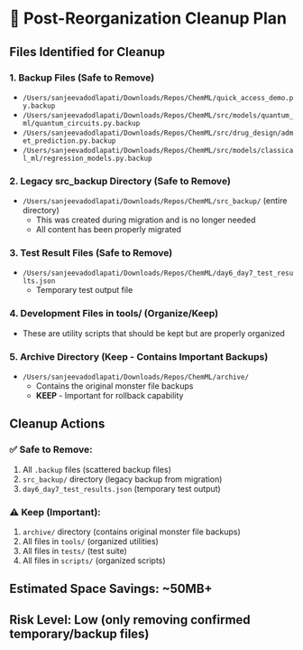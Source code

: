 # 🧹 Post-Reorganization Cleanup Plan

## Files Identified for Cleanup

### 1. **Backup Files** (Safe to Remove)
- `/Users/sanjeevadodlapati/Downloads/Repos/ChemML/quick_access_demo.py.backup`
- `/Users/sanjeevadodlapati/Downloads/Repos/ChemML/src/models/quantum_ml/quantum_circuits.py.backup`
- `/Users/sanjeevadodlapati/Downloads/Repos/ChemML/src/drug_design/admet_prediction.py.backup`
- `/Users/sanjeevadodlapati/Downloads/Repos/ChemML/src/models/classical_ml/regression_models.py.backup`

### 2. **Legacy src_backup Directory** (Safe to Remove)
- `/Users/sanjeevadodlapati/Downloads/Repos/ChemML/src_backup/` (entire directory)
  - This was created during migration and is no longer needed
  - All content has been properly migrated

### 3. **Test Result Files** (Safe to Remove)
- `/Users/sanjeevadodlapati/Downloads/Repos/ChemML/day6_day7_test_results.json`
  - Temporary test output file

### 4. **Development Files in tools/** (Organize/Keep)
- These are utility scripts that should be kept but are properly organized

### 5. **Archive Directory** (Keep - Contains Important Backups)
- `/Users/sanjeevadodlapati/Downloads/Repos/ChemML/archive/`
  - Contains the original monster file backups
  - **KEEP** - Important for rollback capability

## Cleanup Actions

### ✅ Safe to Remove:
1. All `.backup` files (scattered backup files)
2. `src_backup/` directory (legacy backup from migration)
3. `day6_day7_test_results.json` (temporary test output)

### ⚠️ Keep (Important):
1. `archive/` directory (contains original monster file backups)
2. All files in `tools/` (organized utilities)
3. All files in `tests/` (test suite)
4. All files in `scripts/` (organized scripts)

## Estimated Space Savings: ~50MB+
## Risk Level: Low (only removing confirmed temporary/backup files)
